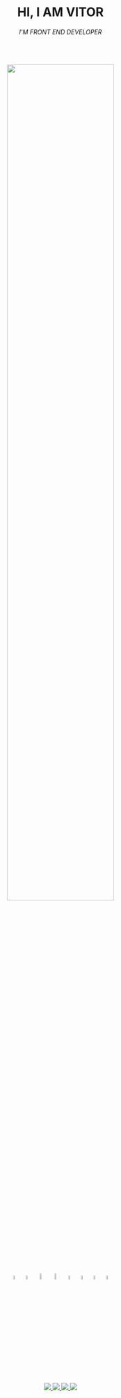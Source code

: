 <h1 align="center">HI, I AM VITOR</h1>
<h6 align="center">I'M FRONT END DEVELOPER</h6>
</BR></BR>
<div align="center">
  <img width="70%"src="https://i.pinimg.com/originals/1b/ed/61/1bed618f709a1eccaea08f0501357055.gif" />
</div>
</BR></BR>
<div align="center">
  <img  width="5%" src="https://github-production-user-asset-6210df.s3.amazonaws.com/121408231/245300479-35e4e5c5-12bc-42fd-89dc-d4dc597c7c3a.png" />
  <img  width="5%" src="https://github-production-user-asset-6210df.s3.amazonaws.com/121408231/245300775-aac2261f-d0b2-4c12-b686-f0df4b3038b9.png" />
  <img  width="6%" src="https://github-production-user-asset-6210df.s3.amazonaws.com/121408231/245301125-ab705813-2186-49a7-a7ed-45fb270dda7d.png" />
  <img  width="6%" src="https://github-production-user-asset-6210df.s3.amazonaws.com/121408231/245302937-fece7db7-d1f8-42f8-af8f-04b7ece37647.png" />
  <img  width="5%" src="https://github-production-user-asset-6210df.s3.amazonaws.com/121408231/245301937-3b2b91a2-8683-4c91-a6ba-84705f2c9f09.png" />
  <img  width="5%" src="https://github-production-user-asset-6210df.s3.amazonaws.com/121408231/245302046-f55911ab-a27c-4c3d-b4af-2bcb4a563bae.png" />
  <img  width="5%" src="https://github-production-user-asset-6210df.s3.amazonaws.com/121408231/245302434-897662d4-0653-4ed0-a7d3-1b022edf3459.png" />
  <img  width="5%" src="https://github-production-user-asset-6210df.s3.amazonaws.com/121408231/245303346-5bac4b69-c91e-4af5-a78e-15eef13a91ca.png" />
</div>
</BR>
<div align="center">  
  <a href="https://www.instagram.com/h_4_k_v/" target="_blank"><img src="https://img.shields.io/badge/-Instagram-eacdc5?style=for-the-badge&logo=Instagram&logoColor=black"</a>
  <a href="https://twitter.com/Hashiuw" target="_blank"><img src="https://img.shields.io/badge/-Twitter-eacdc5?style=for-the-badge&logo=Twitter&logoColor=black"</a>
  <a href="https://www.linkedin.com/in/vitor-santos-5976a425a/" target="_blank"><img src="https://img.shields.io/badge/-Linkedin-eacdc5?style=for-the-badge&logo=Linkedin&logoColor=black"</a>
  <a href="https://www.reddit.com/user/h4kv" target="_blank"><img src="https://img.shields.io/badge/-Reddit-eacdc5?style=for-the-badge&logo=Reddit&logoColor=black"</a>
</div>
